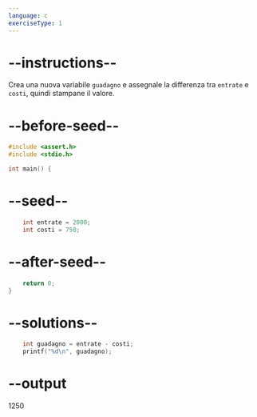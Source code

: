 ```yaml
---
language: c
exerciseType: 1
---
```


# --instructions--

Crea una nuova variabile `guadagno` e assegnale la differenza tra `entrate` e `costi`, quindi stampane il valore.

# --before-seed--

```c
#include <assert.h>
#include <stdio.h>

int main() {
```

# --seed--

```c
    int entrate = 2000;
    int costi = 750;

```

# --after-seed--

```c
    return 0;
}
```

# --solutions--

```c
    int guadagno = entrate - costi;
    printf("%d\n", guadagno);
```

# --output

1250
